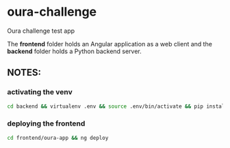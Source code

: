 # oura-challenge
Oura challenge test app

The **frontend** folder holds an Angular application as a web client and the
**backend** folder holds a Python backend server.


## NOTES:
### activating the venv

```bash
cd backend && virtualenv .env && source .env/bin/activate && pip install -r requirements.txt
```

### deploying the frontend
```bash
cd frontend/oura-app && ng deploy
```